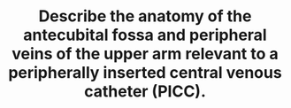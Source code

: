 ---
title: "Describe the anatomy of the antecubital fossa and peripheral veins of the upper arm relevant to a peripherally inserted central venous catheter (PICC)."
entityType: SAQ
exam: PEX
college: CICM
year: 2012
sitting: B
question: 07
passRate: 23
lo:
EC_expectedDomains:
- "Knowledge of anatomy of the areas of the body where common procedures are performed in the intensive care unit is essential."
- "Defining the question by giving the boundaries and contents of the antecubital fossa along with a diagram illustrating the arrangement of the veins would have constituted a pass."
- "The course of the basilic vein and an explanation of why it is favoured over the cephalic vein (presence of the clavipectoral fascia which provides an acute angle for the catheter to negotiate along with a valve frequently located at the junction) was important applied anatomy relevant to PICC line insertion."
EC_extraCredit:
EC_errorsCommon:
- "Transposition of medial and lateral structures was a common error in answers to this question."
---